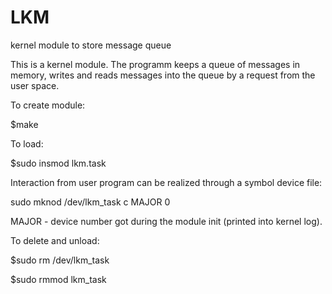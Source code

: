 # LKM
kernel module to store message queue


This is a kernel module. The programm keeps a queue of messages in memory, writes and reads messages into the queue by a request from the user space.


To create module:

$make


To load:

$sudo insmod lkm.task

Interaction from user program can be realized through a symbol device file:

sudo mknod /dev/lkm_task c MAJOR 0

MAJOR - device number got during the module init (printed into kernel log).


To delete and unload:

$sudo rm /dev/lkm_task

$sudo rmmod lkm_task
